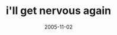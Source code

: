 ---
layout: base.njk
title : 'i&#39;ll get nervous again' 
view_title : 'i&#39;ll get nervous again' 
year : '2005' 
date : '2005-11-02' 
img_file : '/drawing/illgetnervousagain.png' 
html_file : 'illgetnervousagain' 
next_html : 'minelife.html' 
year_order : '140' 
permalink : "title/{{html_file}}.html"
---
